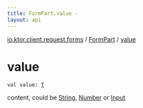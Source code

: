 ```yaml
---
title: FormPart.value - 
layout: api
---
```


<div class='api-docs-breadcrumbs'><a href="../index.html">io.ktor.client.request.forms</a> / <a href="index.html">FormPart</a> / <a href="./value.html">value</a></div>

# value

<div class="signature"><code><span class="keyword">val </span><span class="identifier">value</span><span class="symbol">: </span><a href="index.html#T"><span class="identifier">T</span></a></code></div>

content, could be <a href="https://kotlinlang.org/api/latest/jvm/stdlib/kotlin/-string/index.html">String</a>, <a href="https://kotlinlang.org/api/latest/jvm/stdlib/kotlin/-number/index.html">Number</a> or <a href="#">Input</a>

